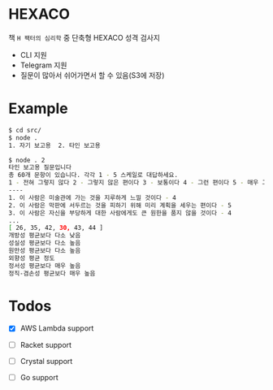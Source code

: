 # HEXACO

책 `H 팩터의 심리학` 중 단축형 HEXACO 성격 검사지 

* CLI 지원
* Telegram 지원
* 질문이 많아서 쉬어가면서 할 수 있음(S3에 저장)

# Example

```bash
$ cd src/
$ node .
1. 자기 보고용  2. 타인 보고용

$ node . 2
타인 보고용 질문입니다
총 60개 문항이 있습니다. 각각 1 - 5 스케일로 대답하세요.
1 - 전혀 그렇지 않다 2 - 그렇지 않은 편이다 3 - 보통이다 4 - 그런 편이다 5 - 매우 그렇다
----
1. 이 사람은 미술관에 가는 것을 지루하게 느낄 것이다 - 4
2. 이 사람은 막판에 서두르는 것을 피하기 위해 미리 계획을 세우는 편이다 - 5
3. 이 사람은 자신을 부당하게 대한 사람에게도 큰 원한을 품지 않을 것이다 - 4
...
[ 26, 35, 42, 30, 43, 44 ]
개방성 평균보다 다소 낮음
성실성 평균보다 다소 높음
원만성 평균보다 다소 높음
외향성 평균 정도
정서성 평균보다 매우 높음
정직-겸손성 평균보다 매우 높음
```

# Todos

* [x] AWS Lambda support
* [ ] Racket support
* [ ] Crystal support
* [ ] Go support


